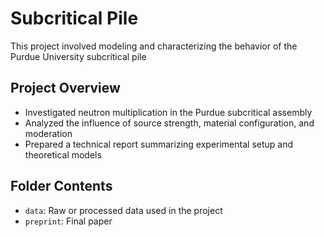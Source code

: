 # Subcritical Pile

This project involved modeling and characterizing the behavior of the Purdue University subcritical pile

## Project Overview
- Investigated neutron multiplication in the Purdue subcritical assembly
- Analyzed the influence of source strength, material configuration, and moderation
- Prepared a technical report summarizing experimental setup and theoretical models

## Folder Contents
- `data`: Raw or processed data used in the project
- `preprint`: Final paper 


